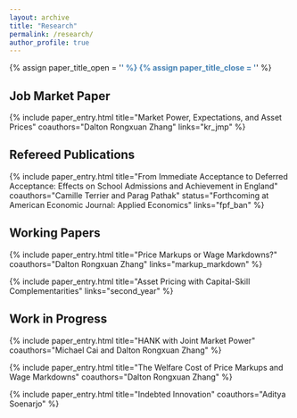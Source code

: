 ```yaml
---
layout: archive
title: "Research"  
permalink: /research/
author_profile: true
---
```


{% assign paper_title_open = '<span style="color:#4682B4; font-weight:bold !important;">' %}
{% assign paper_title_close = '</span>' %}

## Job Market Paper

{% include paper_entry.html
   title="Market Power, Expectations, and Asset Prices"
   coauthors="Dalton Rongxuan Zhang"
   links="kr_jmp" %}

## Refereed Publications

<!-- The links are in links.yaml under the _data folder -->
<!-- The code for the paper_entry function are in paper_entry.html in the _includes folder -->

{% include paper_entry.html
   title="From Immediate Acceptance to Deferred Acceptance: Effects on School Admissions and Achievement in England"
   coauthors="Camille Terrier and Parag Pathak"
   status="Forthcoming at American Economic Journal: Applied Economics"
   links="fpf_ban" %}

## Working Papers

{% include paper_entry.html
   title="Price Markups or Wage Markdowns?"
   coauthors="Dalton Rongxuan Zhang"
   links="markup_markdown" %}

{% include paper_entry.html
   title="Asset Pricing with Capital-Skill Complementarities"
   links="second_year" %}

## Work in Progress

{% include paper_entry.html
   title="HANK with Joint Market Power"
   coauthors="Michael Cai and Dalton Rongxuan Zhang"
   %}

{% include paper_entry.html
   title="The Welfare Cost of Price Markups and Wage Markdowns"
   coauthors="Dalton Rongxuan Zhang"
   %}

{% include paper_entry.html
   title="Indebted Innovation"
   coauthors="Aditya Soenarjo"
   %}

<!-- {{ paper_title_open }} Joint Market Power and Macro-Finance Trends {{ paper_title_close }} <br>
with Dalton Rongxuan Zhang

{{ paper_title_open }} Monetary Policy Transmission in the Presence of Joint Market Power {{ paper_title_close }} <br>
with Dalton Rongxuan Zhang -->

<!-- {% if author.googlescholar %}
  You can also find my articles on <u><a href="{{author.googlescholar}}">my Google Scholar profile</a>.</u>
{% endif %}

{% include base_path %}

{% for post in site.publications reversed %}
  {% include archive-single.html %}
{% endfor %} -->
